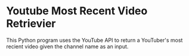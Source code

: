 # Youtube Most Recent Video Retrievier
 This Python program uses the YouTube API to return a YouTuber's most recient video given the channel name as an input.

